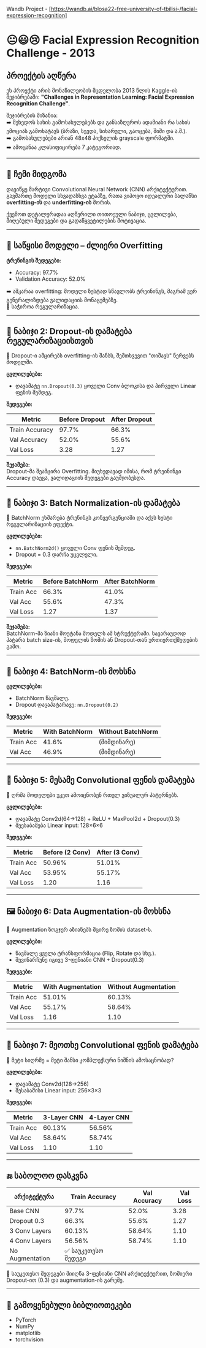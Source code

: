 Wandb Project - [https://wandb.ai/blosa22-free-university-of-tbilisi-/facial-expression-recognition]
 
 # 😐😃😢 Facial Expression Recognition Challenge - 2013

## პროექტის აღწერა

ეს პროექტი არის მონაწილეობის მცდელობა 2013 წლის Kaggle-ის შეჯიბრებაში: **"Challenges in Representation Learning: Facial Expression Recognition Challenge"**.

შეჯიბრების მიზანია:  
➡️ შეხედოს სახის გამოსახულებებს და განსაზღვროს ადამიანი რა სახის ემოციას გამოხატავს (ბრაზი, სევდა, სიხარული, გაოცება, შიში და ა.შ.).  
➡️ გამოსახულებები არიან 48x48 პიქსელის grayscale ფორმატში.  
➡️ ამოცანაა კლასიფიცირება 7 კატეგორიად.

---

## 🧠 ჩემი მიდგომა

დავიწყე მარტივი Convolutional Neural Network (CNN) არქიტექტურით.  
გავმართე მოდელი სხვადასხვა ეტაპზე, რათა ვიპოვო იდეალური ბალანსი **overfitting-ის** და **underfitting-ის** შორის.

ქვემოთ დეტალურადაა აღწერილი თითოეული ნაბიჯი, ცვლილება, მიღებული შედეგები და გადაწყვეტილების მოტივაცია.

---

## 🧪 საწყისი მოდელი – ძლიერი Overfitting

**ტრენინგის შედეგები:**  
- Accuracy: 97.7%  
- Validation Accuracy: 52.0%

➡️ აშკარაა overfitting: მოდელი ზუსტად სწავლობს ტრეინინგს, მაგრამ ვერ გენერალიზდება ვალიდაციის მონაცემებზე.  
📌 საჭიროა რეგულარიზაცია.

---

## 🔁 ნაბიჯი 2: Dropout-ის დამატება რეგულარიზაციისთვის

📌 Dropout-ი ამცირებს overfitting-ის შანსს, შემთხვევით "თიშავს" ნერვებს მოდელში.

**ცვლილებები:**  
- დავამატე `nn.Dropout(0.3)` ყოველი Conv ბლოკისა და პირველი Linear ფენის შემდეგ.

**შედეგები:**

| Metric         | Before Dropout | After Dropout |
|----------------|----------------|---------------|
| Train Accuracy | 97.7%          | 66.3%         |
| Val Accuracy   | 52.0%          | 55.6%         |
| Val Loss       | 3.28           | 1.27          |

**შეჯამება:**  
Dropout-მა შეამცირა Overfitting. მიუხედავად იმისა, რომ ტრეინინგი Accuracy დაეცა, ვალიდაციის შედეგები გაუმჯობესდა.

---

## 🧪 ნაბიჯი 3: Batch Normalization-ის დამატება

📌 BatchNorm ეხმარება ტრენინგს კონვერგენციაში და აქვს სუსტი რეგულარიზაციის ეფექტი.

**ცვლილებები:**  
- `nn.BatchNorm2d()` ყოველი Conv ფენის შემდეგ.  
- Dropout = 0.3 დარჩა უცვლელი.

**შედეგები:**

| Metric     | Before BatchNorm | After BatchNorm |
|------------|------------------|-----------------|
| Train Acc  | 66.3%            | 41.0%           |
| Val Acc    | 55.6%            | 47.3%           |
| Val Loss   | 1.27             | 1.37            |

**შეჯამება:**  
BatchNorm-მა ზიანი მოუტანა მოდელს ამ სტრუქტურაში. სავარაუდოდ პატარა batch size-ის, მოდელის ზომის ან Dropout-თან ურთიერთქმედების გამო.

---

## 🔁 ნაბიჯი 4: BatchNorm-ის მოხსნა

**ცვლილებები:**  
- BatchNorm წავშალე.  
- Dropout დავაპატარავე: `nn.Dropout(0.2)`

**შედეგები:**

| Metric     | With BatchNorm | Without BatchNorm |
|------------|----------------|-------------------|
| Train Acc  | 41.6%          | (მიმდინარე)       |
| Val Acc    | 46.9%          | (მიმდინარე)       |

---

## 🧱 ნაბიჯი 5: მესამე Convolutional ფენის დამატება

📌 ღრმა მოდელები უკეთ ამოიცნობენ რთულ ვიზუალურ პატერნებს.

**ცვლილებები:**  
- დავამატე Conv2d(64→128) + ReLU + MaxPool2d + Dropout(0.3)  
- შეესაბამება Linear input: 128×6×6

**შედეგები:**

| Metric     | Before (2 Conv) | After (3 Conv) |
|------------|-----------------|----------------|
| Train Acc  | 50.96%          | 51.01%         |
| Val Acc    | 53.95%          | 55.17%         |
| Val Loss   | 1.20            | 1.16           |

---

## 🖼️ ნაბიჯი 6: Data Augmentation-ის მოხსნა

📌 Augmentation ზოგჯერ აზიანებს მცირე ზომის dataset-ს.

**ცვლილებები:**  
- წავშალე ყველა ტრანსფორმაცია (Flip, Rotate და სხვ.).  
- შევინარჩუნე იგივე 3-ფენიანი CNN + Dropout(0.3)

**შედეგები:**

| Metric     | With Augmentation | Without Augmentation |
|------------|-------------------|-----------------------|
| Train Acc  | 51.01%            | 60.13%                |
| Val Acc    | 55.17%            | 58.64%                |
| Val Loss   | 1.16              | 1.10                  |

---

## 🧱 ნაბიჯი 7: მეოთხე Convolutional ფენის დამატება

📌 მეტი სიღრმე = მეტი შანსი კომპლექსური ნიშნის ამოსაცნობად?

**ცვლილებები:**  
- დავამატე Conv2d(128→256)  
- შესაბამისი Linear input: 256×3×3

**შედეგები:**

| Metric     | 3-Layer CNN | 4-Layer CNN |
|------------|-------------|-------------|
| Train Acc  | 60.13%      | 56.56%      |
| Val Acc    | 58.64%      | 58.74%      |
| Val Loss   | 1.10        | 1.10        |

---

## 🔚 საბოლოო დასკვნა

| არქიტექტურა       | Train Accuracy | Val Accuracy | Val Loss |
|------------------|----------------|--------------|----------|
| Base CNN         | 97.7%          | 52.0%        | 3.28     |
| Dropout 0.3      | 66.3%          | 55.6%        | 1.27     |
| 3 Conv Layers    | 60.13%         | 58.64%       | 1.10     |
| 4 Conv Layers    | 56.56%         | 58.74%       | 1.10     |
| No Augmentation  | ✅ საუკეთესო შედეგი |

📌 საუკეთესო შედეგები მიიღწა 3-ფენიანი CNN არქიტექტურით, ზომიერი Dropout-ით (0.3) და augmentation-ის გარეშე.

---

## 📌 გამოყენებული ბიბლიოთეკები

- PyTorch
- NumPy
- matplotlib
- torchvision
